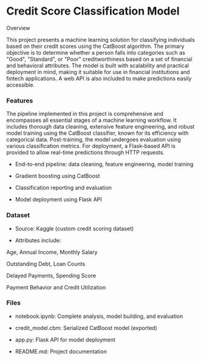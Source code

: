 # Credit Score Classification Model

Overview

This project presents a machine learning solution for classifying individuals based on their credit scores using the CatBoost algorithm. The primary objective is to determine whether a person falls into categories such as "Good", "Standard", or "Poor" creditworthiness based on a set of financial and behavioral attributes. The model is built with scalability and practical deployment in mind, making it suitable for use in financial institutions and fintech applications. A web API is also included to make predictions easily accessible.

### Features
The pipeline implemented in this project is comprehensive and encompasses all essential stages of a machine learning workflow. It includes thorough data cleaning, extensive feature engineering, and robust model training using the CatBoost classifier, known for its efficiency with categorical data. Post-training, the model undergoes evaluation using various classification metrics. For deployment, a Flask-based API is provided to allow real-time predictions through HTTP requests.

- End-to-end pipeline: data cleaning, feature engineering, model training

- Gradient boosting using CatBoost

- Classification reporting and evaluation

- Model deployment using Flask API

### Dataset

- Source: Kaggle (custom credit scoring dataset)

- Attributes include:

Age, Annual Income, Monthly Salary

Outstanding Debt, Loan Counts

Delayed Payments, Spending Score

Payment Behavior and Credit Utilization

### Files

- notebook.ipynb: Complete analysis, model building, and evaluation

- credit_model.cbm: Serialized CatBoost model (exported)

- app.py: Flask API for model deployment

- README.md: Project documentation
